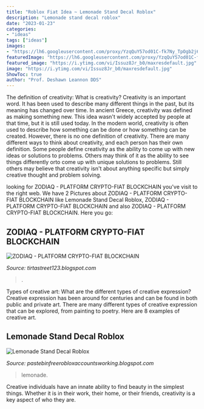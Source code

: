 ```yaml
---
title: "Roblox Fiat Idea ~ Lemonade Stand Decal Roblox"
description: "Lemonade stand decal roblox"
date: "2023-01-23"
categories:
- "ideas"
tags: ["ideas"]
images:
- "https://lh6.googleusercontent.com/proxy/YzqQuY57od01C-fk7Ny_TpOgb2j6yVHQAVFE7Q5_DYKzY0GVxRt80es6bVwY6wafrZj4ecyDu2035PHCNryVqD_6RAsTUUu9UtVM4HJkfrzr7x9rWGEsnstUyOlkt_3Wokg2XvOdxNzNmWEqcMuUHiS1ZPBFQZp5P9xDBRWwJY2bfWFdkIVyXjw=w1200-h630-p-k-no-nu"
featuredImage: "https://lh6.googleusercontent.com/proxy/YzqQuY57od01C-fk7Ny_TpOgb2j6yVHQAVFE7Q5_DYKzY0GVxRt80es6bVwY6wafrZj4ecyDu2035PHCNryVqD_6RAsTUUu9UtVM4HJkfrzr7x9rWGEsnstUyOlkt_3Wokg2XvOdxNzNmWEqcMuUHiS1ZPBFQZp5P9xDBRWwJY2bfWFdkIVyXjw=w1200-h630-p-k-no-nu"
featured_image: "https://i.ytimg.com/vi/Issuz8Jr_b0/maxresdefault.jpg"
image: "https://i.ytimg.com/vi/Issuz8Jr_b0/maxresdefault.jpg"
ShowToc: true
author: "Prof. Deshawn Leannon DDS"
---
```



The definition of creativity: What is creativity?
Creativity is an important word. It has been used to describe many different things in the past, but its meaning has changed over time. In ancient Greece, creativity was defined as making something new. This idea wasn't widely accepted by people at that time, but it is still used today. In the modern world, creativity is often used to describe how something can be done or how something can be created. However, there is no one definition of creativity. There are many different ways to think about creativity, and each person has their own definition. Some people define creativity as the ability to come up with new ideas or solutions to problems. Others may think of it as the ability to see things differently orto come up with unique solutions to problems. Still others may believe that creativity isn't about anything specific but simply creative thought and problem solving.

	

		
looking for ZODIAQ - PLATFORM CRYPTO-FIAT BLOCKCHAIN you've visit to the right web. We have 2 Pictures about ZODIAQ - PLATFORM CRYPTO-FIAT BLOCKCHAIN like Lemonade Stand Decal Roblox, ZODIAQ - PLATFORM CRYPTO-FIAT BLOCKCHAIN and also ZODIAQ - PLATFORM CRYPTO-FIAT BLOCKCHAIN. Here you go:
		
    
## ZODIAQ - PLATFORM CRYPTO-FIAT BLOCKCHAIN

<img loading=lazy src="https://lh6.googleusercontent.com/proxy/YzqQuY57od01C-fk7Ny_TpOgb2j6yVHQAVFE7Q5_DYKzY0GVxRt80es6bVwY6wafrZj4ecyDu2035PHCNryVqD_6RAsTUUu9UtVM4HJkfrzr7x9rWGEsnstUyOlkt_3Wokg2XvOdxNzNmWEqcMuUHiS1ZPBFQZp5P9xDBRWwJY2bfWFdkIVyXjw=w1200-h630-p-k-no-nu" onerror="this.onerror=null;this.src='https://tse1.mm.bing.net/th?id=OIP.rRMY4dUUQsrdZnlSoYCFKQHaEx&amp;pid=15.1';" alt="ZODIAQ - PLATFORM CRYPTO-FIAT BLOCKCHAIN">

_Source: tirtastreet123.blogspot.com_

>. 

	

Types of creative art: What are the different types of creative expression?
Creative expression has been around for centuries and can be found in both public and private art. There are many different types of creative expression that can be explored, from painting to poetry. Here are 8 examples of creative art.

    
## Lemonade Stand Decal Roblox

<img loading=lazy src="https://i.ytimg.com/vi/Issuz8Jr_b0/maxresdefault.jpg" onerror="this.onerror=null;this.src='https://tse1.mm.bing.net/th?id=OIP.bTq_oWi23jZJia6IPov_nAHaEK&amp;pid=15.1';" alt="Lemonade Stand Decal Roblox">

_Source: pastebinfreerobloxaccountsworking.blogspot.com_

>lemonade. 

	

Creative individuals have an innate ability to find beauty in the simplest things. Whether it is in their work, their home, or their friends, creativity is a key aspect of who they are.

